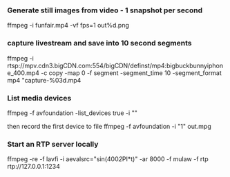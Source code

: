 ### Generate still images from video - 1 snapshot per second

ffmpeg -i funfair.mp4 -vf fps=1 out%d.png

### capture livestream and save into 10 second segments

ffmpeg -i rtsp://mpv.cdn3.bigCDN.com:554/bigCDN/definst/mp4:bigbuckbunnyiphone_400.mp4 -c copy -map 0 -f segment -segment_time 10 -segment_format mp4 "capture-%03d.mp4


### List media devices

ffmpeg -f avfoundation -list_devices true -i ""

then record the first device to file
ffmpeg -f avfoundation -i "1" out.mpg

### Start an RTP server locally

ffmpeg -re -f lavfi -i aevalsrc="sin(400*2*PI*t)" -ar 8000 -f mulaw -f rtp rtp://127.0.0.1:1234
